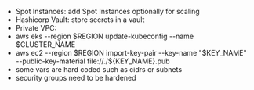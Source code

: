 * Spot Instances: add Spot Instances optionally for scaling
* Hashicorp Vault: store secrets in a vault
* Private VPC:
* aws eks --region $REGION update-kubeconfig --name $CLUSTER_NAME
* aws ec2 --region $REGION import-key-pair --key-name "$KEY_NAME" --public-key-material file://./${KEY_NAME}.pub
* some vars are hard coded such as cidrs or subnets
* security groups need to be hardened
